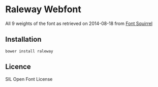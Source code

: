 Raleway Webfont
===============

All 9 weights of the font as retrieved on 2014-08-18 from [Font Squirrel](http://www.fontsquirrel.com/fonts/Raleway)

Installation
------------
```
bower install raleway
```

Licence
-------
SIL Open Font License
